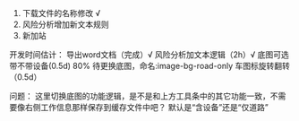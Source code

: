 1. 下载文件的名称修改 √
2. 风险分析增加新文本规则
3. 新加站

开发时间估计：
导出word文档（完成）√
风险分析加文本逻辑（2h）√
底图可选带不带设备(0.5d) 80% 待更换底图，命名:image-bg-road-only
车图标旋转翻转（0.5d）


问题：
这里切换底图的功能逻辑，是不是和上方工具条中的其它功能一致，不需要像右侧工作信息那样保存到缓存文件中吧？
默认是“含设备”还是“仅道路”